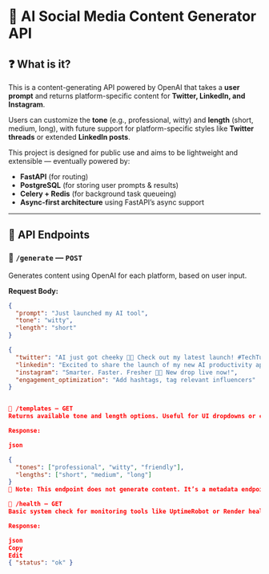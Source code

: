 # 📣 AI Social Media Content Generator API

## ❓ What is it?

This is a content-generating API powered by OpenAI that takes a **user prompt** and returns platform-specific content for **Twitter, LinkedIn, and Instagram**.

Users can customize the **tone** (e.g., professional, witty) and **length** (short, medium, long), with future support for platform-specific styles like **Twitter threads** or extended **LinkedIn posts**.

This project is designed for public use and aims to be lightweight and extensible — eventually powered by:

- **FastAPI** (for routing)
- **PostgreSQL** (for storing user prompts & results)
- **Celery + Redis** (for background task queueing)
- **Async-first architecture** using FastAPI’s async support

---

## 🧭 API Endpoints

### 🔹 `/generate` — `POST`
Generates content using OpenAI for each platform, based on user input.

**Request Body:**
```json
{
  "prompt": "Just launched my AI tool",
  "tone": "witty",
  "length": "short"
}

{
  "twitter": "AI just got cheeky 🤖💡 Check out my latest launch! #TechTuesday",
  "linkedin": "Excited to share the launch of my new AI productivity app...",
  "instagram": "Smarter. Faster. Fresher 🧠✨ New drop live now!",
  "engagement_optimization": "Add hashtags, tag relevant influencers"
}


🔹 /templates — GET
Returns available tone and length options. Useful for UI dropdowns or client-side validation.

Response:

json

{
  "tones": ["professional", "witty", "friendly"],
  "lengths": ["short", "medium", "long"]
}
🚫 Note: This endpoint does not generate content. It’s a metadata endpoint.

🔹 /health — GET
Basic system check for monitoring tools like UptimeRobot or Render health ping.

Response:

json
Copy
Edit
{ "status": "ok" }
